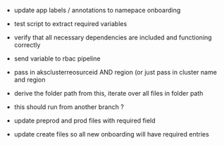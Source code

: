 - update app labels / annotations to namepace onboarding
- test script to extract required variables
- verify that all necessary dependencies are included and functioning correctly
- send variable to rbac pipeline 


- pass in aksclusterreosurceid AND region (or just pass in cluster name and region
- derive the folder path from this, iterate over all files in folder path
- this should run from another branch ?
- update preprod and prod files with required field
- update create files so all new onboarding will have required entries

